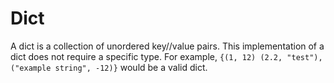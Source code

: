 # Dict

A dict is a collection of unordered key//value pairs. This implementation of a dict does not require a specific type. For example, `{(1, 12) (2.2, "test"), ("example string", -12)}` would be a valid dict.
